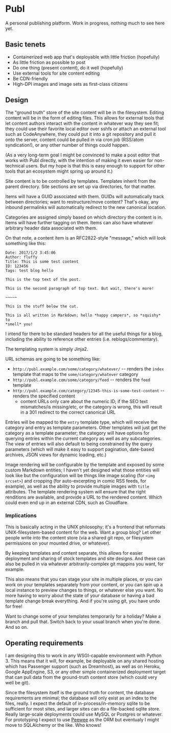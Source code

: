 # Publ

A personal publishing platform. Work in progress, nothing much to see here yet.

## Basic tenets

* Containerized web app that's deployable with little friction (hopefully)
* As little friction as possible to post
* Do one thing (present content), do it well (hopefully)
* Use external tools for site content editing
* Be CDN-friendly
* High-DPI images and image sets as first-class citizens

## Design

The "ground truth" store of the site content will be in the filesystem. Editing
content will be in the form of editing files. This allows for external tools that
let content authors interact with the content in whatever way they see fit; they
could use their favorite local editor over sshfs or attach an external tool such
as CodeAnywhere, they could put it into a git repository and pull it onto the
server, content could be pulled in via cron job (RSS/atom syndication!), or any
other number of things could happen.

(As a very long-term goal I might be convinced to make a post editor that works
with Publ directly, with the intention of making it even easier for non-technical
users. But my hope is that this is easy enough to support for other tools that
an ecosystem might spring up around it.)

Site content is to be controlled by templates. Templates inherit from the
parent directory. Site sections are set up via directories, for that matter.

Items will have a GUID associated with them. GUIDs will automatically track
between directories; want to restructure/move content? That's okay, any
inbound permalinks will automatically redirect to the new canonical location.

Categories are assigned simply based on which directory the content is in.
Items will have further tagging on them. Items can also have whatever arbitrary
header data associated with them.

On that note, a content item is an RFC2822-style "message," which will look
something like this:

    Date: 2017/1/2 3:45:06
    Author: fluffy
    Title: This is some test content
    ID: 123456
    Tags: test blog hello

    This is the top text of the post.

    This is the second paragraph of top text. But wait, there's more!

    ~~~~~

    This is the stuff below the cut.

    This is all written in Markdown; hello *happy campers*, so *squishy* to
    *smell* you!

I intend for there to be standard headers for all the useful things for a blog,
including the ability to reference other entries (i.e. reblogs/commentary).

The templating system is simply Jinja2.

URL schemas are going to be something like:

* `http://publ.example.com/some/category/whatever/` -- renders the `index`
  template that maps to the `some/category/whatever` category
* `http://publ.example.com/some/category/feed` -- renders the `feed` template
* `http://publ.example.com/category/12345-this-is-some-test-content` -- renders
  the specified content
    * content URLs only care about the numeric ID; if the SEO text mismatches/is
      missing/etc, or the category is wrong, this will result in a 301 redirect
      to the correct canonical URL

Entries will be mapped to the `entry` template type, which will receive the
category and entry as template parameters. Other templates will just get the
category as a template parameter; the category will have options for querying
entries within the current category as well as any subcategories. The view of
entries will also default to being constrained by the query parameters (which
will make it easy to support pagination, date-based archives, JSON views for
dynamic loading, etc.)

Image rendering will be configurable by the template and exposed by some custom
Markdown entities; I haven't yet designed what those entities will look like
but the configuration will be things like image scaling (for `<img srcset>`)
and cropping (for auto-excerpting in comic RSS feeds, for example), as well as
the ability to provide multiple images with `title` attributes. The template
rendering system will ensure that the right renditions are available, and
provide a URL to the rendered content. Which could even end up in an external
CDN, such as Cloudflare.

### Implications

This is basically acting in the UNIX philosophy; it's a frontend that reformats
UNIX-filesystem-based content for the web. Want a group blog? Let other people
write into the content store (via a shared git repo, or filesystem permissions
on your mounted drive, or whatever).

By keeping templates and content separate, this allows for easier deployment
and sharing of stock templates and site designs. And these can also be pulled
in via whatever arbitrarily-complex git mappins you want, for example.

This also means that you can stage your site in multiple places, or you can
work on your templates separately from your content, or you can spin up a local
instance to preview changes to things, or whatever else you want. No more having
to worry about the state of your database or having a bad template change break
everything. And if you're using git, you have undo for free!

Want to change some of your templates temporarily for a holiday? Make a branch
and pull that. Switch back to your usual branch when you're done. And so on.

## Operating requirements

I am designing this to work in any WSGI-capable environment with Python 3. This
means that it will, for example, be deployable on any shared hosting which
has Passenger support (such as Dreamhost), as well as on Heroku, Google AppEngine,
S3, or any other simple containerized deployment target that can pull data from
the ground-truth content store (which could very well be git).

Since the filesystem itself is the ground truth for content, the database
requirements are minimal; the database will only exist as an index to the
files, really. I expect the default of in-process/in-memory sqlite
to be sufficient for most sites, and larger sites can do a file-backed sqlite
store. Really large-scale deployments could use MySQL or Postgres or whatever.
For prototyping I expect to use [Peewee](https://peewee.readthedocs.io/en/latest/)
as the ORM but eventualy I might move to SQLAlchemy or the like. Who knows!
